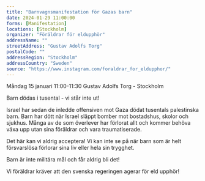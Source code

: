 ```yaml
---
title: "Barnvagnsmanifestation för Gazas barn"
date: 2024-01-29 11:00:00
forms: [Manifestation]
locations: [Stockholm]
organizer: "Föräldrar för eldupphör"
addressName: ""
streetAddress: "Gustav Adolfs Torg"
postalCode: ""
addressRegion: "Stockholm"
addressCountry: "Sweden"
source: "https://www.instagram.com/foraldrar_for_eldupphor/"
---
```

Måndag 15 januari 11:00-11:30 Gustav Adolfs Torg - Stockholm

Barn dödas i tusental - vi står inte ut!

Israel har sedan de inledde offensiven mot Gaza dödat tusentals palestinska barn. Barn har dött när Israel släppt bomber mot bostadshus, skolor och sjukhus. Många av de som överlever har förlorat allt och kommer behöva växa upp utan sina föräldrar och vara traumatiserade.

Det här kan vi aldrig acceptera! Vi kan inte se på när barn som är helt försvarslösa förlorar sina liv eller hela sin trygghet.

Barn är inte militära mål och får aldrig bli det!

Vi föräldrar kräver att den svenska regeringen agerar för eld upphör!